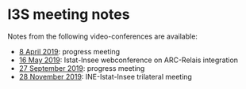 # I3S meeting notes

Notes from the following video-conferences are available:

 * [8 April 2019](2019-04-08.md): progress meeting
 * [16 May 2019](2019-05-16.md): Istat-Insee webconference on ARC-Relais integration
 * [27 September 2019](2019-09-27.md): progress meeting
 * [28 November 2019](2019-11-28.md): INE-Istat-Insee trilateral meeting
